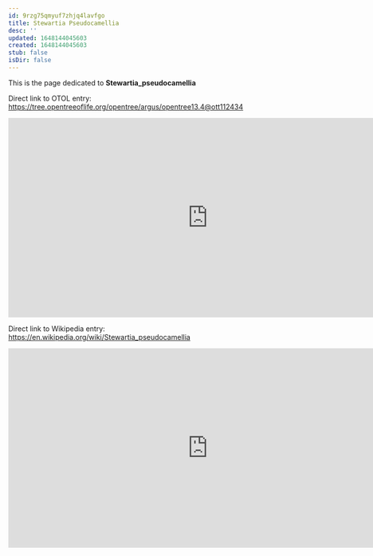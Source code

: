 ```yaml
---
id: 9rzg75qmyuf7zhjq4lavfgo
title: Stewartia Pseudocamellia
desc: ''
updated: 1648144045603
created: 1648144045603
stub: false
isDir: false
---
```

This is the page dedicated to **Stewartia_pseudocamellia**


Direct link to OTOL entry: https://tree.opentreeoflife.org/opentree/argus/opentree13.4@ott112434



<html>
    <body>
    <iframe src="https://tree.opentreeoflife.org/opentree/argus/opentree13.4@ott112434"
    width="800" height="400" frameborder="0" allowfullscreen> </iframe>
    </body>
</html>
    


Direct link to Wikipedia entry: https://en.wikipedia.org/wiki/Stewartia_pseudocamellia



<html>
    <body>
    <iframe src="https://en.wikipedia.org/wiki/Stewartia_pseudocamellia"
    width="800" height="400" frameborder="0" allowfullscreen> </iframe>
    </body>
</html>
    
